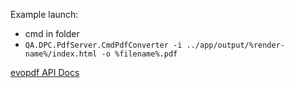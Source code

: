Example launch:
- cmd in folder
- ```QA.DPC.PdfServer.CmdPdfConverter -i ../app/output/%render-name%/index.html -o %filename%.pdf```

[evopdf API Docs](http://www.evopdf.com/help/html_to_pdf/index.aspx)
